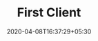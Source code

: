 ---
title: "First Client"
date: 2020-04-08T16:37:29+05:30
featured_image: "/img/client/logo-bw.gif"
type: "client"
draft: false
---